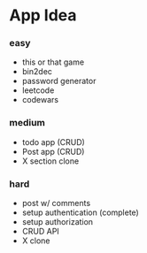 # App Idea

### easy
- this or that game
- bin2dec
- password generator
- leetcode
- codewars

### medium
- todo app (CRUD)
- Post app (CRUD)
- X section clone

### hard
- post w/ comments
- setup authentication (complete)
- setup authorization
- CRUD API
- X clone